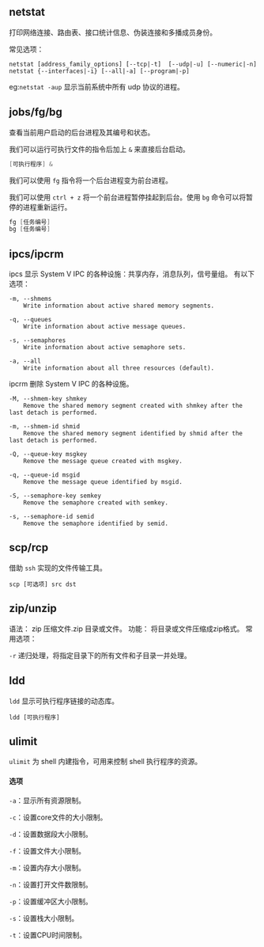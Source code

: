## **netstat**

打印网络连接、路由表、接口统计信息、伪装连接和多播成员身份。

常见选项：

```shell
netstat [address_family_options] [--tcp|-t]  [--udp|-u] [--numeric|-n]
netstat {--interfaces|-i} [--all|-a] [--program|-p] 
```

eg:`netstat -aup` 显示当前系统中所有 udp 协议的进程。

## **jobs/fg/bg**

查看当前用户启动的后台进程及其编号和状态。

我们可以运行可执行文件的指令后加上 `&` 来直接后台启动。

```cpp
[可执行程序] &
```

我们可以使用 `fg` 指令将一个后台进程变为前台进程。

我们可以使用 `ctrl + z` 将一个前台进程暂停挂起到后台。使用 `bg` 命令可以将暂停的进程重新运行。

```cpp
fg [任务编号]
bg [任务编号]
```

## **ipcs/ipcrm**

ipcs 显示 System V IPC 的各种设施：共享内存，消息队列，信号量组。
有以下选项：
```shell
-m, --shmems
    Write information about active shared memory segments.

-q, --queues
    Write information about active message queues.

-s, --semaphores
    Write information about active semaphore sets.

-a, --all
    Write information about all three resources (default).
```

ipcrm 删除 System V IPC 的各种设施。

```shell
-M, --shmem-key shmkey
    Remove the shared memory segment created with shmkey after the last detach is performed.

-m, --shmem-id shmid
    Remove the shared memory segment identified by shmid after the last detach is performed.

-Q, --queue-key msgkey
    Remove the message queue created with msgkey.

-q, --queue-id msgid
    Remove the message queue identified by msgid.

-S, --semaphore-key semkey
    Remove the semaphore created with semkey.

-s, --semaphore-id semid
    Remove the semaphore identified by semid.
```

## **scp/rcp**

借助 `ssh` 实现的文件传输工具。

```shell
scp [可选项] src dst
```

## **zip/unzip**

语法： zip 压缩文件.zip 目录或文件。
功能： 将目录或文件压缩成zip格式。
常用选项：

`-r` 递归处理，将指定目录下的所有文件和子目录一并处理。

## **ldd**
 
`ldd` 显示可执行程序链接的动态库。

```shell
ldd [可执行程序]
```

## **ulimit**

`ulimit` 为 shell 内建指令，可用来控制 shell 执行程序的资源。

#### 选项

`-a`：显示所有资源限制。

`-c`：设置core文件的大小限制。

`-d`：设置数据段大小限制。

`-f`：设置文件大小限制。

`-m`：设置内存大小限制。

`-n`：设置打开文件数限制。

`-p`：设置缓冲区大小限制。

`-s`：设置栈大小限制。

`-t`：设置CPU时间限制。
